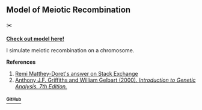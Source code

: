 ## Model of Meiotic Recombination 
:scissors:

__[Check out model here!](https://shivchitinous.github.io/recombinator/recombination.html)__

I simulate meiotic recombination on a chromosome.

__References__
1. [Remi Matthey-Doret's answer on Stack Exchange](https://biology.stackexchange.com/questions/35803/genetic-linkage-greater-than-50-centimorgans)
2. [Anthony J.F. Griffiths and William Gelbart (2000). *Introduction to Genetic Analysis. 7th Edition.*](https://www.ncbi.nlm.nih.gov/books/NBK21766/)

#### [<sup>GitHub</sup>](https://github.com/shivChitinous/recombinator)
